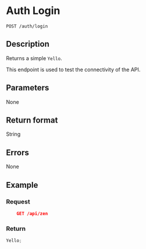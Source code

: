 # Auth Login

    POST /auth/login

## Description

Returns a simple `Yello`.

This endpoint is used to test the connectivity of the API.

## Parameters

None

## Return format

String

## Errors

None

## Example

### **Request**

```json
    GET /api/zen
```

### **Return**

```js
Yello;
```
